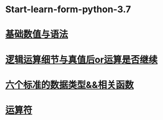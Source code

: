 # Start-learn-form-python-3.7
# [基础数值与语法](https://github.com/edonon/Start-learn-form-python-3.7/blob/master/base/%E5%9F%BA%E7%A1%80%E6%95%B0%E5%80%BC%E4%B8%8E%E8%AF%AD%E6%B3%95.md)
# [逻辑运算细节与真值后or运算是否继续](https://github.com/edonon/Start-learn-form-python-3.7/blob/master/base/%E9%80%BB%E8%BE%91%E8%BF%90%E7%AE%97%E7%BB%86%E8%8A%82%E4%B8%8E%E7%9C%9F%E5%80%BC%E5%90%8Eor%E8%BF%90%E7%AE%97%E6%98%AF%E5%90%A6%E7%BB%A7%E7%BB%AD.md)
# [六个标准的数据类型&&相关函数](https://github.com/edonon/Start-learn-form-python-3.7/blob/master/base/%E5%85%AD%E4%B8%AA%E6%A0%87%E5%87%86%E7%9A%84%E6%95%B0%E6%8D%AE%E7%B1%BB%E5%9E%8B%26%26%E7%9B%B8%E5%85%B3%E5%87%BD%E6%95%B0.MD)
# [运算符](https://github.com/edonon/Start-learn-form-python-3.7/blob/master/base/%E8%BF%90%E7%AE%97%E7%AC%A6.MD)

